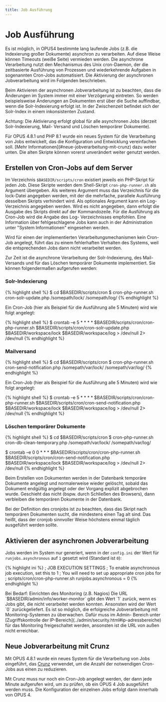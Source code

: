 ```yaml
---
title: Job Ausführung
---
```


# Job Ausführung

Es ist möglich, in OPUS4 bestimmte lang laufende Jobs (z.B. die Indexierung großer Dokumente)
asynchron zu verarbeiten. Auf diese Weise können Timeouts (weiße Seite) vermieden werden. Die
asynchrone Verarbeitung nutzt den Mechanismus des Unix cron-Daemon, der die zeitbasierte
Ausführung von Prozessen und wiederkehrende Aufgaben in sogenannten Cron-Jobs automatisiert.
Die Aktivierung der asynchronen Jobverarbeitung wird im Folgenden beschrieben.

<p class="warning">
Beim Aktivieren der asynchronen Jobverarbeitung ist zu beachten, dass die Änderungen im
System immer mit einer Verzögerung eintreten. So werden beispielsweise Änderungen
an Dokumenten erst über die Suche auffindbar, wenn die Solr-Indexierung erfolgt ist. In der
Zwischenzeit befindet sich der Solr-Index in einem inkonsistenten Zustand.
</p>

<p class="warning">
Achtung: Die Aktivierung erfolgt global für alle asynchronen Jobs (derzeit Solr-Indexierung, Mail-
Versand und Löschen temporärer Dokumente).
</p>

<p class="info" markdown="1">
Für OPUS 4.8.1 und PHP 8.1 wurde ein neues System für die Verarbeitung von Jobs entwickelt, das
die Konfiguration und Entwicklung vereinfachen soll. [Mehr Informationen](#neue-jobverarbeitung-mit-crunz) 
dazu weiter unten. Die alten Skripte können vorerst unverändert weiter genutzt werden.
</p>

## Erstellen von Cron-Jobs auf dem Server

Im Verzeichnis `$BASEDIR/scripts/cron` existiert jeweils ein PHP-Skript für jeden Job. Diese
Skripte werden dem Shell-Skript `cron-php-runner.sh` als Argument übergeben. Als weiteres
Argument muss das Verzeichnis für die lock-Datei angegeben werden, mit der die mehrfache,
parallele Ausführung desselben Skripts verhindert wird. Als optionales Argument kann ein Log-
Verzeichnis angegeben werden. Wird es nicht angegeben, dann erfolgt die Ausgabe des Skripts
direkt auf der Kommandozeile. Für die Ausführung als Cron-Job wird die Angabe des Log-
Verzeichnisses empfohlen. Eine Information über fehlgeschlagene Jobs kann auch in der
Administration unter "System Informationen" eingesehen werden.

<p class="warning">
Wird für einen der implementierten Verarbeitungsmechanismen kein Cron-Job angelegt, führt
das zu einem fehlerhaften Verhalten des Systems, weil die entsprechenden Jobs dann nicht
verarbeitet werden.
</p>

Zur Zeit ist die asynchrone Verarbeitung der Solr-Indexierung, des Mail-Versands und für das
Löschen temporärer Dokumente implementiert. Sie können folgendermaßen aufgerufen werden:

### Solr-Indexierung

{% highlight shell %}
$ cd $BASEDIR/scripts/cron
$ cron-php-runner.sh cron-solr-update.php /somepath/lock/ /somepath/log/
{% endhighlight %}

Ein Cron-Job (hier als Beispiel für die Ausführung alle 5 Minuten) wird wie folgt angelegt:

{% highlight shell %}
$ crontab –e 5 * * * *
    $BASEDIR/scripts/cron/cron-php-runner.sh
    $BASEDIR/scripts/cron/cron-solr-update.php
    $BASEDIR/workspace/lock
    $BASEDIR/workspace/log > /dev/null 2> /dev/null
{% endhighlight %}

### Mailversand

{% highlight shell %}
$ cd $BASEDIR/scripts/cron
$ cron-php-runner.sh cron-send-notification.php /somepath/var/lock/ /somepath/var/log/
{% endhighlight %}

Ein Cron-Job (hier als Beispiel für die Ausführung alle 5 Minuten) wird wie folgt angelegt:

{% highlight shell %}
$ crontab –e 5 * * * *
    $BASEDIR/scripts/cron/cron-php-runner.sh
    $BASEDIR/scripts/cron/cron-send-notification.php
    $BASEDIR/workspace/lock
    $BASEDIR/workspace/log > /dev/null 2> /dev/null
{% endhighlight %}

### Löschen temporärer Dokumente

{% highlight shell %}
$ cd $BASEDIR/scripts/cron
$ cron-php-runner.sh cron-db-clean-temporary.php /somepath/var/lock/ /somepath/var/log/

$ crontab –e 0 0 * * *
    $BASEDIR/scripts/cron/cron-php-runner.sh
    $BASEDIR/scripts/cron/cron-send-notification.php
    $BASEDIR/workspace/lock
    $BASEDIR/workspace/log > /dev/null 2> /dev/null
{% endhighlight %}

Beim Erstellen von Dokumenten werden in der Datenbank temporäre Dokumente angelegt und
normalerweise wieder gelöscht, sobald das Dokument endgültig angelegt oder der Vorgang explizit
abgebrochen wurde. Geschieht das nicht (bspw. durch Schließen des Browsers), dann verbleiben die
temporären Dokumente in der Datenbank.

<p class="warning">
Bei der Definition des cronjobs ist zu beachten, dass das Skript nach temporären Dokumenten
sucht, die mindestens einen Tag alt sind. Das heißt, dass der cronjob sinnvoller Weise höchstens
einmal täglich ausgeführt werden sollte.
</p>

## Aktivieren der asynchronen Jobverarbeitung

Jobs werden im System nur generiert, wenn in der `config.ini` der Wert für `runjobs.asynchronous`
auf `1` gesetzt wird (Standard ist `0`):

{% highlight ini %}
; JOB EXECUTION SETTINGS
; To enable asynchronous job execution, set this to 1
; You will need to set up appropriate cron jobs for
; scripts/cron/cron-php-runner.sh
runjobs.asynchronous = 0
{% endhighlight %}

<p class="info" markdown="1">
Bei Bedarf: Einrichten des Monitoring (z.B. Nagios)
Die URL `$BASEDIR/admin/info/worker-monitor` gibt den Wert `1` zurück, wenn es Jobs gibt, die
nicht verarbeitet werden konnten. Ansonsten wird der Wert `0` zurückgeliefert. Es ist so möglich, die
erfolgreiche Jobverarbeitung mit Monitoring-Systemen zu überwachen. Dafür muss im Admin-
Bereich unter [Zugriffskontrolle der IP-Bereich](../admin/security.html#ip-adressbereiche)
für das Monitoring freigeschaltet werden,
ansonsten ist die URL von außen nicht erreichbar.
</p>

## Neue Jobverarbeitung mit Crunz

Mit OPUS 4.8.1 wurde ein neues System für die Verarbeitung von Jobs eingeführt, das 
[Crunz](https://github.com/lavary/crunz) verwendet, um die Anzahl der notwendigen 
Cron-Jobs aus einen zu reduzieren.

Mit Crunz muss nur noch ein Cron-Job angelegt werden, der dann jede Minute aufgerufen wird, um zu
prüfen, ob ein OPUS 4 Job ausgeführt werden muss. Die Konfiguration der einzelnen Jobs erfolgt 
dann innerhalb von OPUS 4. 


